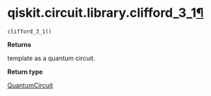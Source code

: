 # qiskit.circuit.library.clifford\_3\_1[¶](#qiskit-circuit-library-clifford-3-1 "Permalink to this headline")

<span id="undefined" />

`clifford_3_1()`

**Returns**

template as a quantum circuit.

**Return type**

[QuantumCircuit](qiskit.circuit.QuantumCircuit#qiskit.circuit.QuantumCircuit "qiskit.circuit.QuantumCircuit")
